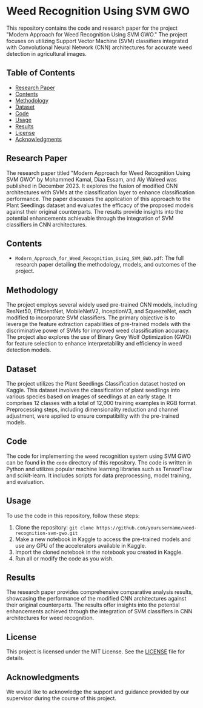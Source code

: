 # Weed Recognition Using SVM GWO

This repository contains the code and research paper for the project "Modern Approach for Weed Recognition Using SVM GWO." The project focuses on utilizing Support Vector Machine (SVM) classifiers integrated with Convolutional Neural Network (CNN) architectures for accurate weed detection in agricultural images.

## Table of Contents

- [Research Paper](#research-paper)
- [Contents](#contents)
- [Methodology](#methodology)
- [Dataset](#dataset)
- [Code](#code)
- [Usage](#usage)
- [Results](#results)
- [License](#license)
- [Acknowledgments](#acknowledgments)

## Research Paper

The research paper titled "Modern Approach for Weed Recognition Using SVM GWO" by Mohammed Kamal, Diaa Essam, and Aly Waleed was published in December 2023. It explores the fusion of modified CNN architectures with SVMs at the classification layer to enhance classification performance. The paper discusses the application of this approach to the Plant Seedlings dataset and evaluates the efficacy of the proposed models against their original counterparts. The results provide insights into the potential enhancements achievable through the integration of SVM classifiers in CNN architectures.

## Contents

- `Modern_Approach_for_Weed_Recognition_Using_SVM_GWO.pdf`: The full research paper detailing the methodology, models, and outcomes of the project.

## Methodology

The project employs several widely used pre-trained CNN models, including ResNet50, EfficientNet, MobileNetV2, InceptionV3, and SqueezeNet, each modified to incorporate SVM classifiers. The primary objective is to leverage the feature extraction capabilities of pre-trained models with the discriminative power of SVMs for improved weed classification accuracy. The project also explores the use of Binary Grey Wolf Optimization (GWO) for feature selection to enhance interpretability and efficiency in weed detection models.

## Dataset

The project utilizes the Plant Seedlings Classification dataset hosted on Kaggle. This dataset involves the classification of plant seedlings into various species based on images of seedlings at an early stage. It comprises 12 classes with a total of 12,000 training examples in RGB format. Preprocessing steps, including dimensionality reduction and channel adjustment, were applied to ensure compatibility with the pre-trained models.

## Code

The code for implementing the weed recognition system using SVM GWO can be found in the `code` directory of this repository. The code is written in Python and utilizes popular machine learning libraries such as TensorFlow and scikit-learn. It includes scripts for data preprocessing, model training, and evaluation.

## Usage

To use the code in this repository, follow these steps:

1. Clone the repository: `git clone https://github.com/yourusername/weed-recognition-svm-gwo.git`
2. Make a new notebook in Kaggle to access the pre-trained models and use any GPU of the accelerators available in Kaggle.
3. Import the cloned notebook in the notebook you created in Kaggle.
4. Run all or modify the code as you wish.

## Results

The research paper provides comprehensive comparative analysis results, showcasing the performance of the modified CNN architectures against their original counterparts. The results offer insights into the potential enhancements achieved through the integration of SVM classifiers in CNN architectures for weed recognition.

## License

This project is licensed under the MIT License. See the [LICENSE](LICENSE) file for details.

## Acknowledgments

We would like to acknowledge the support and guidance provided by our supervisor during the course of this project.
